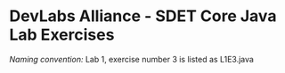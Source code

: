 # DevLabs Alliance - SDET Core Java Lab Exercises

_Naming convention:_
Lab 1, exercise number 3 is listed as L1E3.java